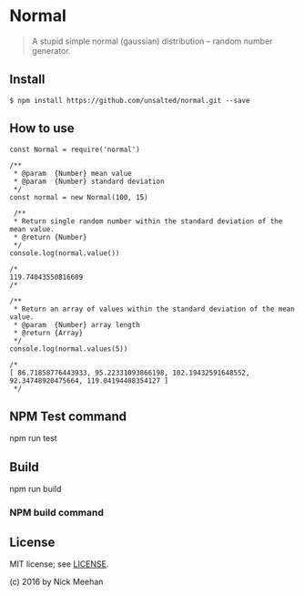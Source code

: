 # Normal

> A stupid simple normal (gaussian) distribution – random number generator.

## Install

```
$ npm install https://github.com/unsalted/normal.git --save
```

## How to use

```
const Normal = require('normal')

/**
 * @param  {Number} mean value
 * @param  {Number} standard deviation
 */
const normal = new Normal(100, 15)

 /**
 * Return single random number within the standard deviation of the mean value.
 * @return {Number}
 */
console.log(normal.value())

/*
119.74043550816609
/*

/**
 * Return an array of values within the standard deviation of the mean value.
 * @param  {Number} array length
 * @return {Array}
 */
console.log(normal.values(5))

/*
[ 86.71858776443933, 95.22331093866198, 102.19432591648552, 92.34748920475664, 119.04194408354127 ]
 */

```

## NPM Test command

npm run test

## Build

npm run build

### NPM build command

## License

MIT license; see [LICENSE](./LICENSE).

(c) 2016 by Nick Meehan
